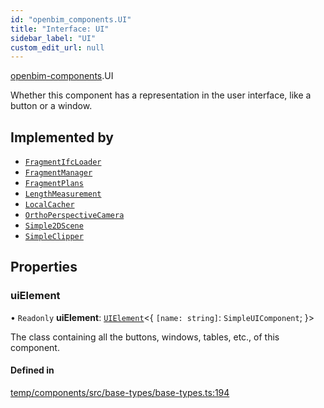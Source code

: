 ```yaml
---
id: "openbim_components.UI"
title: "Interface: UI"
sidebar_label: "UI"
custom_edit_url: null
---
```


[openbim-components](../modules/openbim_components.md).UI

Whether this component has a representation in the user
interface, like a button or a window.

## Implemented by

- [`FragmentIfcLoader`](../classes/openbim_components.FragmentIfcLoader.md)
- [`FragmentManager`](../classes/openbim_components.FragmentManager.md)
- [`FragmentPlans`](../classes/openbim_components.FragmentPlans.md)
- [`LengthMeasurement`](../classes/openbim_components.LengthMeasurement.md)
- [`LocalCacher`](../classes/openbim_components.LocalCacher.md)
- [`OrthoPerspectiveCamera`](../classes/openbim_components.OrthoPerspectiveCamera.md)
- [`Simple2DScene`](../classes/openbim_components.Simple2DScene.md)
- [`SimpleClipper`](../classes/openbim_components.SimpleClipper.md)

## Properties

### uiElement

• `Readonly` **uiElement**: [`UIElement`](../classes/openbim_components.UIElement.md)<{ `[name: string]`: `SimpleUIComponent`;  }\>

The class containing all the buttons, windows, tables, etc., of this component.

#### Defined in

[temp/components/src/base-types/base-types.ts:194](https://github.com/IFCjs/components/blob/0c38d20/src/base-types/base-types.ts#L194)
